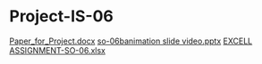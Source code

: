 # Project-IS-06

[Paper_for_Project.docx](https://github.com/user-attachments/files/18451473/Paper_for_Project.docx)
[so-06banimation slide video.pptx](https://github.com/user-attachments/files/18451504/so-06banimation.slide.video.pptx)
[EXCELL ASSIGNMENT-SO-06.xlsx](https://github.com/user-attachments/files/18451505/EXCELL.ASSIGNMENT-SO-06.xlsx)
